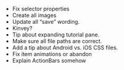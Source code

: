 - Fix selector properties
- Create all images
- Update all “save” wording.
- Kinvey?
- Tip about expanding tutorial pane.
- Make sure all file paths are correct.
- Add a tip about Android vs. iOS CSS files.
- Fix item animations or abandon
- Explain ActionBars somehow
